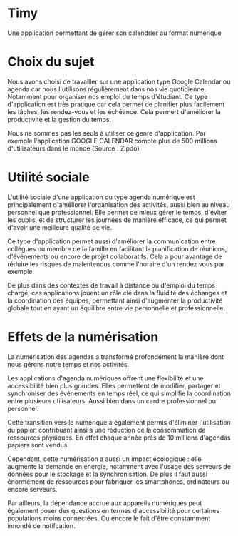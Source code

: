 # Timy
Une application permettant de gérer son calendrier au format numérique

# Choix du sujet

Nous avons choisi de travailler sur une application type Google Calendar ou agenda car nous l'utilisons régulièrement dans nos vie quotidienne. Notamment pour organiser nos emploi du temps d'étudiant. Ce type d'application est très pratique car cela permet de planifier plus facilement les tâches, les rendez-vous et les échéance. Cela permert d'améliorer la productivité et la gestion du temps.

Nous ne sommes pas les seuls à utiliser ce genre d'application. Par exemple l'application GOOGLE CALENDAR compte plus de 500 millions d'utilisateurs dans le monde (Source : Zipdo)

# Utilité sociale

L'utilité sociale d'une application du type agenda numérique est principalement d'améliorer l'organisation des activités, aussi bien au niveau personnel que professionnel. Elle permet de mieux gérer le temps, d'éviter les oublis, et de structurer les journées de manière efficace, ce qui permet d'avoir une meilleure qualité de vie. 

Ce type d'application permet aussi d'améliorer la communication entre collègues ou membre de la famille en facilitant la planification de réunions, d'événements ou encore de projet collaboratifs. Cela a pour avantage de réduire les risques de malentendus comme l'horaire d'un rendez vous par exemple.

De plus dans des contextes de travail à distance ou d'emploi du temps chargé, ces applications jouent un rôle clé dans la fluidité des échanges et la coordination des équipes, permettant ainsi d'augmenter la productivité globale tout en ayant un équilibre entre vie personnelle et professionnelle.

# Effets de la numérisation

La numérisation des agendas a transformé profondément la manière dont nous gérons notre temps et nos activités. 

Les applications d'agenda numériques offrent une flexibilité et une accessibilité bien plus grandes. Elles permettent de modifier, partager et synchroniser des événements en temps réel, ce qui simplifie la coordination entre plusieurs utilisateurs.  Aussi bien dans un cardre professionnel ou personnel. 

Cette transition vers le numérique a également permis d'éliminer l'utilisation du papier, contribuant ainsi à une réduction de la consommation de ressources physiques. En effet chaque année près de 10 millions d'agendas papiers sont vendus.  

Cependant, cette numérisation a aussi un impact écologique : elle augmente la demande en énergie, notamment avec l'usage des serveurs de données pour le stockage et la synchronisation. De plus il faut aussi énormément de ressources pour fabriquer les smartphones, ordinateurs ou encore serveurs.

Par ailleurs, la dépendance accrue aux appareils numériques peut également poser des questions en termes d'accessibilité pour certaines populations moins connectées. Ou encore le fait d'être constamment innondé de notifcation. 

